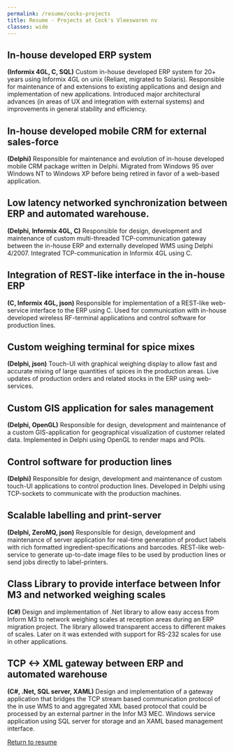 ```yaml
---
permalink: /resume/cocks-projects
title: Resume - Projects at Cock's Vleeswaren nv
classes: wide
---
```

## In-house developed ERP system
**(Informix 4GL, C, SQL)** Custom in-house developed ERP system for 20+ years using Informix 4GL on unix (Reliant, migrated to Solaris). Responsible for maintenance of and extensions to existing applications and design and implementation of new applications. Introduced major architectural advances (in areas of UX and integration with external systems) and improvements in general stability and efficiency.

## In-house developed mobile CRM for external sales-force
**(Delphi)** Responsible for maintenance and evolution of in-house developed mobile CRM package written in Delphi. Migrated from Windows 95 over Windows NT to Windows XP before being retired in favor of a web-based application.

## Low latency networked synchronization between ERP and automated warehouse.
**(Delphi, Informix 4GL, C)** Responsible for design, development and maintenance of custom multi-threaded TCP-communication gateway between the in-house ERP and externally developed WMS using Delphi 4/2007. Integrated TCP-communication in Informix 4GL using C.

## Integration of REST-like interface in the in-house ERP
**(C, Informix 4GL, json)** Responsible for implementation of a REST-like web-service interface to the ERP using C. Used for communication with in-house developed wireless RF-terminal applications and control software for production lines.

## Custom weighing terminal for spice mixes
**(Delphi, json)** Touch-UI with graphical weighing display to allow fast and accurate mixing of large quantities of spices in the production areas. Live updates of production orders and related stocks in the ERP using web-services.

## Custom GIS application for sales management
**(Delphi, OpenGL)** Responsible for design, development and maintenance of a custom GIS-application for geographical visualization of customer related data. Implemented in Delphi using OpenGL to render maps and POIs.

## Control software for production lines 
**(Delphi)** Responsible for design, development and maintenance of custom touch-UI applications to control production lines. Developed in Delphi using TCP-sockets to communicate with the production machines.

## Scalable labelling and print-server
**(Delphi, ZeroMQ, json)** Responsible for design, development and maintenance of server application for real-time generation of product labels with rich formatted ingredient-specifications and barcodes. REST-like web-service to generate up-to-date image files to be used by production lines or send jobs directly to label-printers.

## Class Library to provide interface between Infor M3 and networked weighing scales
**(C#)** Design and implementation of .Net library to allow easy access from Inform M3 to network weighing scales at reception areas during an ERP migration project. The library allowed transparent access to different makes of scales. Later on it was extended with support for RS-232 scales for use in other applications.

## TCP <-> XML gateway between ERP and automated warehouse
**(C#, .Net, SQL server, XAML)** Design and implementation of a gateway application that bridges the TCP stream based communication protocol of the in use WMS to and aggregated XML based protocol that could be processed by an external partner in the Infor M3 MEC. Windows service application using SQL server for storage and an XAML based management interface.

[Return to resume](/resume)
